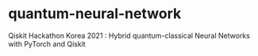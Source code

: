 # quantum-neural-network
Qiskit Hackathon Korea 2021 : Hybrid quantum-classical Neural Networks with PyTorch and Qiskit
